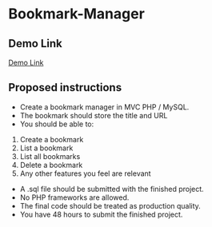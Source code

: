 Bookmark-Manager
================

Demo Link
-------
[Demo Link](http://www.slacktrade.com)


Proposed instructions
-------

* Create a bookmark manager in MVC PHP / MySQL.
* The bookmark should store the title and URL
* You should be able to:
1. Create a bookmark
2. List a bookmark
3. List all bookmarks
4. Delete a bookmark
5. Any other features you feel are relevant
* A .sql file should be submitted with the finished project.
* No PHP frameworks are allowed. 
* The final code should be treated as production quality.
* You have 48 hours to submit the finished project.
